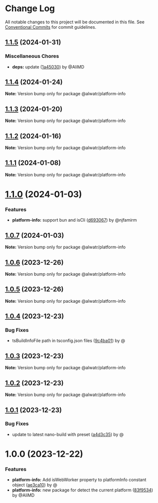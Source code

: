 # Change Log

All notable changes to this project will be documented in this file.
See [Conventional Commits](https://conventionalcommits.org) for commit guidelines.

## [1.1.5](https://github.com/Alwatr/nanolib/compare/@alwatr/platform-info@1.1.4...@alwatr/platform-info@1.1.5) (2024-01-31)

### Miscellaneous Chores

* **deps:** update ([1a45030](https://github.com/Alwatr/nanolib/commit/1a450305440b710a300787d4ca24b1ed8c6a39d7)) by @AliMD

## [1.1.4](https://github.com/Alwatr/nanolib/compare/@alwatr/platform-info@1.1.3...@alwatr/platform-info@1.1.4) (2024-01-24)

**Note:** Version bump only for package @alwatr/platform-info

## [1.1.3](https://github.com/Alwatr/nanolib/compare/@alwatr/platform-info@1.1.2...@alwatr/platform-info@1.1.3) (2024-01-20)

**Note:** Version bump only for package @alwatr/platform-info

## [1.1.2](https://github.com/Alwatr/nanolib/compare/@alwatr/platform-info@1.1.1...@alwatr/platform-info@1.1.2) (2024-01-16)

**Note:** Version bump only for package @alwatr/platform-info

## [1.1.1](https://github.com/Alwatr/nanolib/compare/@alwatr/platform-info@1.1.0...@alwatr/platform-info@1.1.1) (2024-01-08)

**Note:** Version bump only for package @alwatr/platform-info

# [1.1.0](https://github.com/Alwatr/nanolib/compare/@alwatr/platform-info@1.0.7...@alwatr/platform-info@1.1.0) (2024-01-03)

### Features

- **platform-info:** support bun and isCli ([d693067](https://github.com/Alwatr/nanolib/commit/d693067b9d8de749d909600cfdc9587a7cd207f4)) by @njfamirm

## [1.0.7](https://github.com/Alwatr/nanolib/compare/@alwatr/platform-info@1.0.6...@alwatr/platform-info@1.0.7) (2024-01-03)

**Note:** Version bump only for package @alwatr/platform-info

## [1.0.6](https://github.com/Alwatr/nanolib/compare/@alwatr/platform-info@1.0.5...@alwatr/platform-info@1.0.6) (2023-12-26)

**Note:** Version bump only for package @alwatr/platform-info

## [1.0.5](https://github.com/Alwatr/nanolib/compare/@alwatr/platform-info@1.0.4...@alwatr/platform-info@1.0.5) (2023-12-26)

**Note:** Version bump only for package @alwatr/platform-info

## [1.0.4](https://github.com/Alwatr/nanolib/compare/@alwatr/platform-info@1.0.3...@alwatr/platform-info@1.0.4) (2023-12-23)

### Bug Fixes

- tsBuildInfoFile path in tsconfig.json files ([9c4ba01](https://github.com/Alwatr/nanolib/commit/9c4ba01afdd6657de4e5feef09bb6ee03d9ce053)) by @

## [1.0.3](https://github.com/Alwatr/nanolib/compare/@alwatr/platform-info@1.0.2...@alwatr/platform-info@1.0.3) (2023-12-23)

**Note:** Version bump only for package @alwatr/platform-info

## [1.0.2](https://github.com/Alwatr/nanolib/compare/@alwatr/platform-info@1.0.1...@alwatr/platform-info@1.0.2) (2023-12-23)

**Note:** Version bump only for package @alwatr/platform-info

## [1.0.1](https://github.com/Alwatr/nanolib/compare/@alwatr/platform-info@1.0.0...@alwatr/platform-info@1.0.1) (2023-12-23)

### Bug Fixes

- update to latest nano-build with preset ([a4d3c35](https://github.com/Alwatr/nanolib/commit/a4d3c35f9d86521312bd16dd9853519f4ed2e0b4)) by @

# 1.0.0 (2023-12-22)

### Features

- **platform-info:** Add isWebWorker property to platformInfo constant object ([ae3ca10](https://github.com/Alwatr/nanolib/commit/ae3ca1097eb9075eb4d730891e8d92768948f43d)) by @
- **platform-info:** new package for detect the current platform ([83f9534](https://github.com/Alwatr/nanolib/commit/83f95346bf0cf00402c6121bcbe4d231ff1739f1)) by @AliMD
